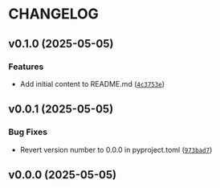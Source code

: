 # CHANGELOG


## v0.1.0 (2025-05-05)

### Features

- Add initial content to README.md
  ([`4c3753e`](https://github.com/Danielcmc100/semantic-releases/commit/4c3753e159518d0004578762f02f6e8e7561980f))


## v0.0.1 (2025-05-05)

### Bug Fixes

- Revert version number to 0.0.0 in pyproject.toml
  ([`973bad7`](https://github.com/Danielcmc100/semantic-releases/commit/973bad7e5ae322c0cc6d4b84d4bd8789f430acb5))


## v0.0.0 (2025-05-05)
